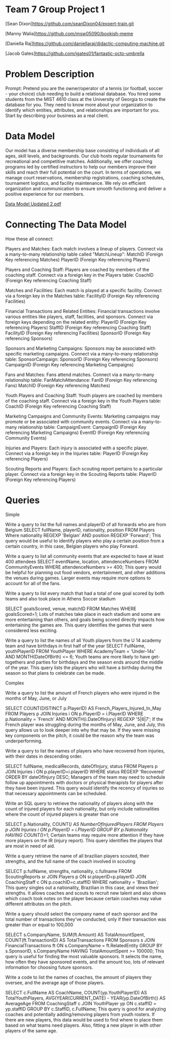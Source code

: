 # Team 7 Group Project 1
[Sean Dixon]https://github.com/seanDixon04/expert-train.git 

[Manny Walia]https://github.com/msw05090/bookish-meme

[Daniella Raj]https://github.com/daniellaraj/didactic-computing-machine.git

[Jacob Gates]https://github.com/jgates01/fantastic-octo-umbrella

# Problem Description
Prompt:  Pretend you are the owner/operator of a tennis (or football, soccer - your choice) club needing to build a relational database. You hired some students from the MIST 4610 class at the University of Georgia to create the database for you. They need to know more about your organization to identify which entities, attributes, and relationships are important for you. Start by describing your business as a real client.

# Data Model
Our model has a diverse membership base consisting of individuals of all ages, skill levels, and backgrounds. Our club hosts regular tournaments for recreational and competitive matches. Additionally, we offer coaching programs led by certified instructors to help our members improve their skills and reach their full potential on the court.
In terms of operations, we manage court reservations, membership registrations, coaching schedules, tournament logistics, and facility maintenance. We rely on efficient organization and communication to ensure smooth functioning and deliver a positive experience for our members.

[Data Model Updated 2.pdf](https://github.com/msw05090/bookish-meme/files/14877126/Data.Model.Updated.2.pdf)

# Connecting The Data Model

How these all connect:

Players and Matches:
Each match involves a lineup of players.
Connect via a many-to-many relationship table called "MatchLineup":
MatchID (Foreign Key referencing Matches)
PlayerID (Foreign Key referencing Players)

Players and Coaching Staff:
Players are coached by members of the coaching staff.
Connect via a foreign key in the Players table:
CoachID (Foreign Key referencing Coaching Staff)

Matches and Facilities:
Each match is played at a specific facility.
Connect via a foreign key in the Matches table:
FacilityID (Foreign Key referencing Facilities)

Financial Transactions and Related Entities:
Financial transactions involve various entities like players, staff, facilities, and sponsors.
Connect via foreign keys depending on the related entity:
PlayerID (Foreign Key referencing Players)
StaffID (Foreign Key referencing Coaching Staff)
FacilityID (Foreign Key referencing Facilities)
SponsorID (Foreign Key referencing Sponsors)

Sponsors and Marketing Campaigns:
Sponsors may be associated with specific marketing campaigns.
Connect via a many-to-many relationship table:
SponsorCampaign:
SponsorID (Foreign Key referencing Sponsors)
CampaignID (Foreign Key referencing Marketing Campaigns)

Fans and Matches:
Fans attend matches.
Connect via a many-to-many relationship table:
FanMatchAttendance:
FanID (Foreign Key referencing Fans)
MatchID (Foreign Key referencing Matches)

Youth Players and Coaching Staff:
Youth players are coached by members of the coaching staff.
Connect via a foreign key in the Youth Players table:
CoachID (Foreign Key referencing Coaching Staff)

Marketing Campaigns and Community Events:
Marketing campaigns may promote or be associated with community events.
Connect via a many-to-many relationship table:
CampaignEvent:
CampaignID (Foreign Key referencing Marketing Campaigns)
EventID (Foreign Key referencing Community Events)

Injuries and Players:
Each injury is associated with a specific player.
Connect via a foreign key in the Injuries table:
PlayerID (Foreign Key referencing Players)

Scouting Reports and Players:
Each scouting report pertains to a particular player.
Connect via a foreign key in the Scouting Reports table:
PlayerID (Foreign Key referencing Players)

# Queries 
Simple

Write a query to list the full names and playerID of all forwards who are from Belgium
SELECT fullName, playerID, nationality, position
FROM Players
Where nationality REGEXP 'Belgian' AND position REGEXP 'Forward';
This query would be useful to identify players who play a certain position from a certain country, in this case, Belgian players who play Forward.


Write a query to list all community events that are expected to have at least 400 attendees
SELECT eventName, location, attendenceNumbers
FROM CommunityEvents
WHERE attendenceNumbers >= 400;
This query would be helpful for planning out food vendors, entertainment, and other additions the venues during games. Larger events may require more options to account for all of the fans.

Write a query to list every match that had a total of one goal scored by both teams and also took place in Athens Soccer stadium

SELECT goalsScored, venue, matchID
FROM Matches
WHERE goalsScored=1;
Lots of matches take place in each stadium and some are more entertaining than others, and goals being scored directly impacts how entertaining the games are. This query identifies the games that were considered less exciting.

Write a query to list the names of all Youth players from the U 14 academy team and have birthdays in first half of the year
SELECT FullName, youthPlayerID
FROM YouthPlayer
WHERE AcademyTeam = 'Under-14s' AND MONTH(DateOfBirth) <= 6;
Youth teams are more likely to have get-togethers and parties for birthdays and the season ends around the middle of the year. This query lists the players who will have a birthday during the season so that plans to celebrate can be made.

Complex

Write a query to list the amount of French players who were injured in the months of May, June, or July

SELECT COUNT(DISTINCT p.PlayerID) AS French_Players_Injured_In_May
FROM Players p
JOIN Injuries i ON p.PlayerID = i.PlayerID
WHERE p.Nationality = 'French' AND MONTH(i.DateOfInjury) REGEXP '5|6|7';
If the French player was struggling during the months of May, June, and July, this query allows us to look deeper into why that may be. If they were missing key components on the pitch, it could be the reason why the team was underperforming.

Write a query to list the names of players who have recovered from injuries, with their dates in descending order.

SELECT fullName, medicalRecords, dateOfInjury, status
FROM Players p
JOIN Injuries i ON p.playerID=i.playerID
WHERE status REGEXP 'Recovered'
ORDER BY dateOfInjury DESC;
Managers of the team may need to schedule follow up appointments with doctors or physical therapists for players after they have been injured. This query would identify the recency of injuries so that necessary appointments can be scheduled.

Write an SQL query to retrieve the nationality of players along with the count of injured players for each nationality, but only include nationalities where the count of injured players is greater than one

SELECT p.Nationality, COUNT(*) AS NumberOfInjuredPlayers
FROM Players p
JOIN Injuries i ON p.PlayerID = i.PlayerID
GROUP BY p.Nationality
HAVING COUNT(*)>1;
Certain teams may require more attention if they have more players on the IR (injury report). This query identifies the players that are most in need of aid.

Write a query retrieve the  name of all brazilian players scouted, their strengths, and the full name of the coach involved in scouting

SELECT p.fullName, strengths, nationality, c.fullname
FROM ScoutingReports sr
JOIN Players p ON sr.playerID=p.playerID
JOIN CoachingStaff c ON p.coachID=c.staffID
WHERE nationality = 'Brazilian';
This query singles out a nationality, Brazilian in this case, and views their strengths. It allows coaches and scouts to recruit new talent and also shows which coach took notes on the player because certain coaches may value different attributes on the pitch.

Write a query should select the company name of each sponsor and the total number of transactions they've conducted, only if their transaction was greater than or equal to 100,000

SELECT s.CompanyName, SUM(ft.Amount) AS TotalAmountSpent, COUNT(ft.TransactionID) AS TotalTransactions
FROM Sponsors s
JOIN FinancialTransactions ft ON s.CompanyName = ft.RelatedEntity
GROUP BY s.SponsorID, s.CompanyName
HAVING TotalAmountSpent >= 100000;
This query is useful for finding the most valuable sponsors. It selects the name, how often they have sponsored events, and the amount too, lots of relevant information for choosing future sponsors.

Write a code to list the names of coaches, the amount of players they oversee, and the average age of those players.

SELECT c.FullName AS CoachName, COUNT(yp.YouthPlayerID) AS TotalYouthPlayers, AVG(YEAR(CURRENT_DATE) - YEAR(yp.DateOfBirth)) AS AverageAge
FROM CoachingStaff c
JOIN YouthPlayer yp ON c.staffID = yp.staffID
GROUP BY c.StaffID, c.FullName;
This query is good for analyzing coaches and potentially adding/removing players from youth rosters. If there are new players, this data would be used to find where to place them based on what teams need players. Also, fitting a new player in with other players of the same age.

